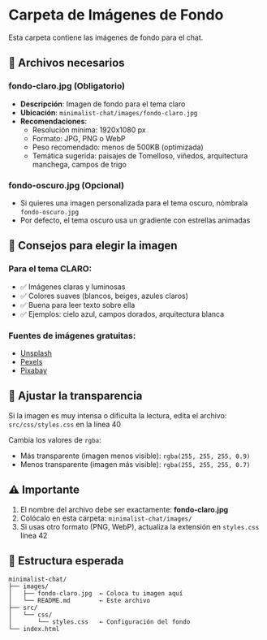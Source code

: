 # Carpeta de Imágenes de Fondo

Esta carpeta contiene las imágenes de fondo para el chat.

## 📁 Archivos necesarios

### **fondo-claro.jpg** (Obligatorio)
- **Descripción**: Imagen de fondo para el tema claro
- **Ubicación**: `minimalist-chat/images/fondo-claro.jpg`
- **Recomendaciones**:
  - Resolución mínima: 1920x1080 px
  - Formato: JPG, PNG o WebP
  - Peso recomendado: menos de 500KB (optimizada)
  - Temática sugerida: paisajes de Tomelloso, viñedos, arquitectura manchega, campos de trigo

### **fondo-oscuro.jpg** (Opcional)
- Si quieres una imagen personalizada para el tema oscuro, nómbrala `fondo-oscuro.jpg`
- Por defecto, el tema oscuro usa un gradiente con estrellas animadas

## 🎨 Consejos para elegir la imagen

### Para el tema CLARO:
- ✅ Imágenes claras y luminosas
- ✅ Colores suaves (blancos, beiges, azules claros)
- ✅ Buena para leer texto sobre ella
- ✅ Ejemplos: cielo azul, campos dorados, arquitectura blanca

### Fuentes de imágenes gratuitas:
- [Unsplash](https://unsplash.com/s/photos/spain-landscape)
- [Pexels](https://www.pexels.com/search/vineyard/)
- [Pixabay](https://pixabay.com/images/search/castilla/)

## 🔧 Ajustar la transparencia

Si la imagen es muy intensa o dificulta la lectura, edita el archivo:
`src/css/styles.css` en la línea 40

Cambia los valores de `rgba`:
- Más transparente (imagen menos visible): `rgba(255, 255, 255, 0.9)`
- Menos transparente (imagen más visible): `rgba(255, 255, 255, 0.7)`

## ⚠️ Importante

1. El nombre del archivo debe ser exactamente: **fondo-claro.jpg**
2. Colócalo en esta carpeta: `minimalist-chat/images/`
3. Si usas otro formato (PNG, WebP), actualiza la extensión en `styles.css` línea 42

## 📝 Estructura esperada

```
minimalist-chat/
├── images/
│   ├── fondo-claro.jpg  ← Coloca tu imagen aquí
│   └── README.md        ← Este archivo
├── src/
│   └── css/
│       └── styles.css   ← Configuración del fondo
└── index.html
```
